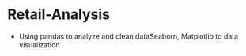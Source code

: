# Retail-Analysis
- Using pandas to analyze and clean dataSeaborn, Matplotlib to data visualization
